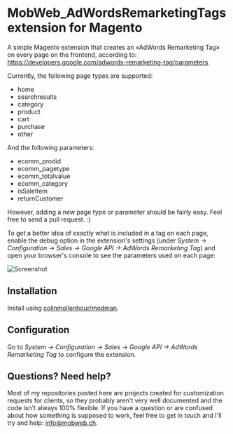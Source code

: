 # MobWeb_AdWordsRemarketingTags extension for Magento

A simple Magento extension that creates an «AdWords Remarketing Tag» on every page on the frontend, according to: https://developers.google.com/adwords-remarketing-tag/parameters.

Currently, the following page types are supported:

- home
- searchresults
- category
- product
- cart
- purchase
- other

And the following parameters:

- ecomm_prodid
- ecomm_pagetype
- ecomm_totalvalue
- ecomm_category
- isSaleItem
- returnCustomer

However, adding a new page type or parameter should be fairly easy. Feel free to send a pull request. :)

To get a better idea of exactly what is included in a tag on each page, enable the debug option in the extension's settings (under *System -> Configuration -> Sales -> Google API -> AdWords Remarketing Tag*) and open your browser's console to see the parameters used on each page:

![Screenshot](http://mbwb.info/adwords-remarketing-tag-github/screenshot.png)

## Installation

Install using [colinmollenhour/modman](https://github.com/colinmollenhour/modman/).

## Configuration

Go to *System -> Configuration -> Sales -> Google API -> AdWords Remarketing Tag* to configure the extension.

## Questions? Need help?

Most of my repositories posted here are projects created for customization requests for clients, so they probably aren't very well documented and the code isn't always 100% flexible. If you have a question or are confused about how something is supposed to work, feel free to get in touch and I'll try and help: [info@mobweb.ch](mailto:info@mobweb.ch).